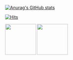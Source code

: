 [![Anurag's GitHub stats](https://github-readme-stats.vercel.app/api?username=KIMJINWOO4)](https://github.com/anuraghazra/github-readme-stats)


[![Hits](https://hits.seeyoufarm.com/api/count/incr/badge.svg?url=https%3A%2F%2Fgithub.com%2FKIMJINWOO4%2Fhit-counter&count_bg=%2379C83D&title_bg=%23555555&icon=&icon_color=%23E7E7E7&title=hits&edge_flat=false)](https://hits.seeyoufarm.com)

<a href="https://lgtmtome.tistory.com" target="_blank">
  <img src="[https://t1.kakaocdn.net/kakaocorp/kakaocorp/admin/5a539919017800001.png](https://www.google.com/url?sa=i&url=https%3A%2F%2Fwww.basicincomeparty.kr%2Fabout%2Fshin-jihye%2Ftistory-logo-fill_white&psig=AOvVaw1tdw6dyaiuZw4p8kok-zYL&ust=1680419379524000&source=images&cd=vfe&ved=0CAwQjRxqFwoTCKj8_pKQiP4CFQAAAAAdAAAAABAI)" height = "100" width="100"  align="left">
</a>
<a href="https://velog.io/@keroeroe14" target="_blank">
  <img src="https://namu.wiki/jump/%2BG%2BatiSTelH0DtR0CmIYZQQxWRp3Zb1DLZqk%2FsGmjWwKAW9ytqBoditA2lJokE0M5zPsimlXGY7G9t6GHSNqLQ%3D%3D" height = "100" width="100"  align="left">
</a>
<!--

**KIMJINWOO4/KIMJINWOO4** is a ✨ _special_ ✨ repository because
Here are some ideas to get you started:
- 🔭 I’m cur
